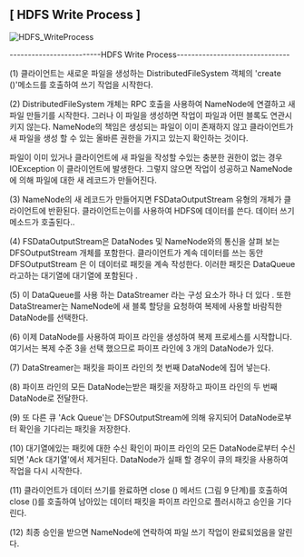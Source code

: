 ## [ HDFS Write Process ]



![HDFS_WriteProcess](C:\Users\student\Desktop\Apache_Hadoop\assets\HDFS_WriteProcess.jpg)

-------------------------HDFS Write Process-------------------------------

(1) 클라이언트는 새로운 파일을 생성하는 DistributedFileSystem 객체의 'create ()'메소드를 호출하여 쓰기 작업을 시작한다. 

(2) DistributedFileSystem 개체는 RPC 호출을 사용하여 NameNode에 연결하고 새 파일 만들기를 시작한다. 그러나 이 파일을 생성하면 작업이 파일과 어떤 블록도 연관시키지 않는다. NameNode의 책임은 생성되는 파일이 이미 존재하지 않고 클라이언트가 새 파일을 생성 할 수 있는 올바른 권한을 가지고 있는지 확인하는 것이다. 

파일이 이미 있거나 클라이언트에 새 파일을 작성할 수있는 충분한 권한이 없는  경우 IOException  이 클라이언트에 발생한다. 그렇지 않으면 작업이 성공하고 NameNode에 의해 파일에 대한 새 레코드가 만들어진다.

(3) NameNode의 새 레코드가 만들어지면 FSDataOutputStream 유형의 개체가 클라이언트에 반환된다. 클라이언트는이를 사용하여 HDFS에 데이터를 쓴다. 데이터 쓰기 메소드가 호출된다..

(4) FSDataOutputStream은 DataNodes 및 NameNode와의 통신을 살펴 보는 DFSOutputStream 개체를 포함한다. 클라이언트가 계속 데이터를 쓰는 동안  DFSOutputStream 은 이 데이터로 패킷을 계속 작성한다. 이러한 패킷은 DataQueue 라고하는 대기열에 대기열에 포함된다  .

(5) 이 DataQueue를 사용 하는  DataStreamer 라는 구성 요소가 하나 더 있다  . 또한 DataStreamer는 NameNode에 새 블록 할당을 요청하여 복제에 사용할 바람직한 DataNode를 선택한다.

(6) 이제 DataNode를 사용하여 파이프 라인을 생성하여 복제 프로세스를 시작합니다. 여기서는 복제 수준 3을 선택 했으므로 파이프 라인에 3 개의 DataNode가 있다.

(7) DataStreamer는 패킷을 파이프 라인의 첫 번째 DataNode에 집어 넣는다.

(8) 파이프 라인의 모든 DataNode는받은 패킷을 저장하고 파이프 라인의 두 번째 DataNode로 전달한다.

(9) 또 다른 큐 'Ack Queue'는 DFSOutputStream에 의해 유지되어 DataNode로부터 확인을 기다리는 패킷을 저장한다.

(10) 대기열에있는 패킷에 대한 수신 확인이 파이프 라인의 모든 DataNode로부터 수신되면 'Ack 대기열'에서 제거된다. DataNode가 실패 할 경우이 큐의 패킷을 사용하여 작업을 다시 시작한다.

(11) 클라이언트가 데이터 쓰기를 완료하면 close () 메서드 (그림 9 단계)를 호출하여 close ()를 호출하여 남아있는 데이터 패킷을 파이프 라인으로 플러시하고 승인을 기다린다.

(12) 최종 승인을 받으면 NameNode에 연락하여 파일 쓰기 작업이 완료되었음을 알린다.